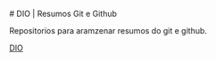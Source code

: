 \# DIO | Resumos Git e Github

Repositorios para aramzenar resumos do git e github.

[DIO](https://www.dio.me/)